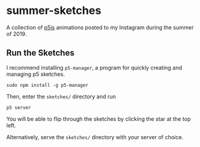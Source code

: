# summer-sketches
A collection of [p5js](https://p5js.org/) animations posted to my Instagram during the summer of 2019.

## Run the Sketches
I recommend installing `p5-manager`, a program for quickly creating and managing
p5 sketches.
```
sudo npm install -g p5-manager
```
Then, enter the `sketches/` directory and run
```
p5 server
```
You will be able to flip through the sketches by clicking the star at the top left.

Alternatively, serve the `sketches/` directory with your server of choice.

